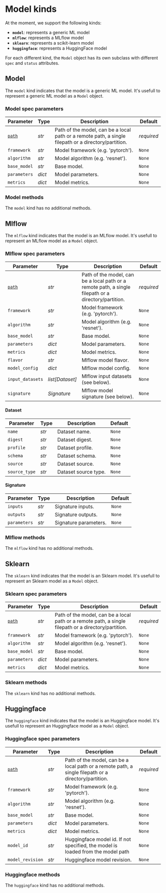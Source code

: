 # Model kinds

At the moment, we support the following kinds:

- **`model`**: represents a generic ML model
- **`mlflow`**: represents a MLflow model
- **`sklearn`**: represents a scikit-learn model
- **`huggingface`**: represents a HuggingFace model

For each different kind, the `Model` object has its own subclass with different `spec` and `status` attributes.

## Model

The `model` kind indicates that the model is a generic ML model. It's usefull to represent a generic ML model as a `Model` object.

### Model spec parameters

| Parameter | Type | Description | Default |
| --- | --- | --- | --- |
| [`path`](../stores.md#entity-paths) | *str* | Path of the model, can be a local path or a remote path, a single filepath or a directory/partition. | *required* |
| `framework` | *str* | Model framework (e.g. 'pytorch'). | `None` |
| `algorithm` | *str* | Model algorithm (e.g. 'resnet'). | `None` |
| `base_model` | *str* | Base model. | `None` |
| `parameters` | *dict* | Model parameters. | `None` |
| `metrics` | *dict* | Model metrics. | `None` |

### Model methods

The `model` kind has no additional methods.

## Mlflow

The `mlflow` kind indicates that the model is an MLflow model. It's usefull to represent an MLflow model as a `Model` object.

### Mlflow spec parameters

| Parameter | Type | Description | Default |
| --- | --- | --- | --- |
| [`path`](../stores.md#entity-paths) | *str* | Path of the model, can be a local path or a remote path, a single filepath or a directory/partition. | *required* |
| `framework` | *str* | Model framework (e.g. 'pytorch'). | `None` |
| `algorithm` | *str* | Model algorithm (e.g. 'resnet'). | `None` |
| `base_model` | *str* | Base model. | `None` |
| `parameters` | *dict* | Model parameters. | `None` |
| `metrics` | *dict* | Model metrics. | `None` |
| `flavor` | *str* | Mlflow model flavor. | `None` |
| `model_config` | *dict* | Mlflow model config. | `None` |
| `input_datasets` | *list[Dataset]* | Mlflow input datasets (see below). | `None` |
| `signature` | *Signature* | Mlflow model signature (see below). | `None` |

#### Dataset

| Parameter | Type | Description | Default |
| --- | --- | --- | --- |
| `name` | *str* | Dataset name. | `None` |
| `digest` | *str* | Dataset digest. | `None` |
| `profile` | *str* | Dataset profile. | `None` |
| `schema` | *str* | Dataset schema. | `None` |
| `source` | *str* | Dataset source. | `None` |
| `source_type` | *str* | Dataset source type. | `None` |

#### Signature

| Parameter | Type | Description | Default |
| --- | --- | --- | --- |
| `inputs` | *str* | Signature inputs. | `None` |
| `outputs` | *str* | Signature outputs. | `None` |
| `parameters` | *str* | Signature parameters. | `None` |

### Mlflow methods

The `mlflow` kind has no additional methods.

## Sklearn

The `sklearn` kind indicates that the model is an Sklearn model. It's usefull to represent an Sklearn model as a `Model` object.

### Sklearn spec parameters

| Parameter | Type | Description | Default |
| --- | --- | --- | --- |
| [`path`](../stores.md#entity-paths) | *str* | Path of the model, can be a local path or a remote path, a single filepath or a directory/partition. | *required* |
| `framework` | *str* | Model framework (e.g. 'pytorch'). | `None` |
| `algorithm` | *str* | Model algorithm (e.g. 'resnet'). | `None` |
| `base_model` | *str* | Base model. | `None` |
| `parameters` | *dict* | Model parameters. | `None` |
| `metrics` | *dict* | Model metrics. | `None` |

### Sklearn methods

The `sklearn` kind has no additional methods.

## Huggingface

The `huggingface` kind indicates that the model is an Huggingface model. It's usefull to represent an Huggingface model as a `Model` object.

### Huggingface spec parameters

| Parameter | Type | Description | Default |
| --- | --- | --- | --- |
| [`path`](../stores.md#entity-paths) | *str* | Path of the model, can be a local path or a remote path, a single filepath or a directory/partition. | *required* |
| `framework` | *str* | Model framework (e.g. 'pytorch'). | `None` |
| `algorithm` | *str* | Model algorithm (e.g. 'resnet'). | `None` |
| `base_model` | *str* | Base model. | `None` |
| `parameters` | *dict* | Model parameters. | `None` |
| `metrics` | *dict* | Model metrics. | `None` |
| `model_id` | *str* | Huggingface model id. If not specified, the model is loaded from the model path | `None` |
| `model_revision` | *str* | Huggingface model revision. | `None` |

### Huggingface methods

The `huggingface` kind has no additional methods.
